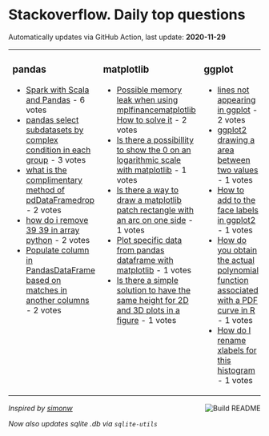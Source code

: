 # Stackoverflow. Daily top questions 

Automatically updates via GitHub Action, last update: **<!-- date starts -->2020-11-29<!-- date ends -->**


<table><tr><td valign="top" width="33%">

### pandas
<!-- pandas starts -->
* [Spark with Scala and Pandas](https://stackoverflow.com/questions/65058672/spark-with-scala-and-pandas) - 6 votes
* [pandas select subdatasets by complex condition in each group](https://stackoverflow.com/questions/65059391/pandas-select-sub-datasets-by-complex-condition-in-each-group) - 3 votes
* [what is the complimentary method of pdDataFramedrop](https://stackoverflow.com/questions/65058219/what-is-the-complimentary-method-of-pd-dataframe-drop) - 2 votes
* [how do i remove 39 39   in array python](https://stackoverflow.com/questions/65062045/how-do-i-remove-in-array-python) - 2 votes
* [Populate column in PandasDataFrame based on matches in another columns](https://stackoverflow.com/questions/65064741/populate-column-in-pandas-dataframe-based-on-matches-in-another-columns) - 2 votes
<!-- pandas ends -->
</td><td valign="top" width="34%">


### matplotlib
<!-- matplotlib starts -->
* [Possible memory leak when using mplfinancematplotlib How to solve it](https://stackoverflow.com/questions/65058442/possible-memory-leak-when-using-mplfinance-matplotlib-how-to-solve-it) - 2 votes
* [Is there a possibillity to show the 0 on an logarithmic scale with matplotlib](https://stackoverflow.com/questions/65059091/is-there-a-possibillity-to-show-the-0-on-an-logarithmic-scale-with-matplotlib) - 1 votes
* [Is there a way to draw a matplotlib patch rectangle with an arc on one side](https://stackoverflow.com/questions/65064836/is-there-a-way-to-draw-a-matplotlib-patch-rectangle-with-an-arc-on-one-side) - 1 votes
* [Plot specific data from pandas dataframe with matplotlib](https://stackoverflow.com/questions/65062917/plot-specific-data-from-pandas-dataframe-with-matplotlib) - 1 votes
* [Is there a simple solution to have the same height for 2D and 3D plots in a figure](https://stackoverflow.com/questions/65059679/is-there-a-simple-solution-to-have-the-same-height-for-2d-and-3d-plots-in-a-figu) - 1 votes
<!-- matplotlib ends -->
</td><td valign="top" width="34%">


### ggplot
<!-- ggplot2 starts -->
* [lines not appearing in ggplot](https://stackoverflow.com/questions/65065476/lines-not-appearing-in-ggplot) - 2 votes
* [ggplot2 drawing a area between two values](https://stackoverflow.com/questions/65056630/ggplot2-drawing-a-area-between-two-values) - 1 votes
* [How to add to the face labels in ggplot2](https://stackoverflow.com/questions/65065880/how-to-add-to-the-face-labels-in-ggplot2) - 1 votes
* [How do you obtain the actual polynomial function associated with a PDF curve in R](https://stackoverflow.com/questions/65063245/how-do-you-obtain-the-actual-polynomial-function-associated-with-a-pdf-curve-in) - 1 votes
* [How do I rename xlabels for this histogram](https://stackoverflow.com/questions/65064340/how-do-i-rename-xlabels-for-this-histogram) - 1 votes
<!-- ggplot2 ends -->
</td></tr></table>

<a href="https://github.com/hp0404/hp0404/actions"><img src="https://github.com/hp0404/hp0404/workflows/Build%20README/badge.svg" align="right" alt="Build README"></a> <p>*Inspired by  [simonw](https://github.com/simonw/simonw)*</p> <p> *Now also updates sqlite .db via `sqlite-utils`* </p>

